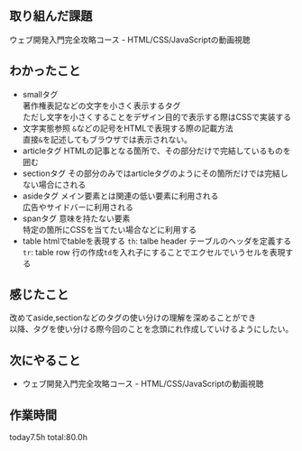 ## 取り組んだ課題
ウェブ開発入門完全攻略コース - HTML/CSS/JavaScriptの動画視聴
## わかったこと
* smallタグ   
著作権表記などの文字を小さく表示するタグ   
ただし文字を小さくすることをデザイン目的で表示する際はCSSで実装する
*  文字実態参照
`&`などの記号をHTMLで表現する際の記載方法   
直接`&`を記述してもブラウザでは表示されない。
* articleタグ
HTMLの記事となる箇所で、その部分だけで完結しているものを囲む
* sectionタグ
その部分のみではarticleタグのようにその箇所だけでは完結しない場合にされる
* asideタグ
メイン要素とは関連の低い要素に利用される   
広告やサイドバーに利用される
* spanタグ
意味を持たない要素   
特定の箇所にCSSを当てたい場合などに利用する
* table
htmlでtableを表現する
`th`: talbe header テーブルのヘッダを定義する   
`tr`: table row 行の作成`td`を入れ子にすることでエクセルでいうセルを表現する

## 感じたこと
  改めてaside,sectionなどのタグの使い分けの理解を深めることができ   
  以降、タグを使い分ける際今回のことを念頭にれ作成していけるようにしたい。
## 次にやること 
* ウェブ開発入門完全攻略コース - HTML/CSS/JavaScriptの動画視聴

## 作業時間
 today7.5h
 total:80.0h